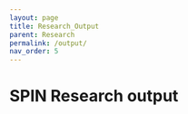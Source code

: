 ```yaml
---
layout: page
title: Research_Output 
parent: Research
permalink: /output/
nav_order: 5
---
```


# SPIN Research output

